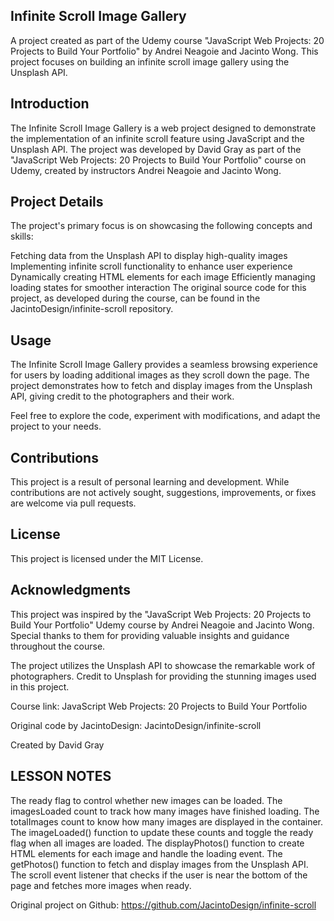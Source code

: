 ## Infinite Scroll Image Gallery ##

A project created as part of the Udemy course "JavaScript Web Projects: 20 Projects to Build Your Portfolio" by Andrei Neagoie and Jacinto Wong. This project focuses on building an infinite scroll image gallery using the Unsplash API.

## Introduction ##
The Infinite Scroll Image Gallery is a web project designed to demonstrate the implementation of an infinite scroll feature using JavaScript and the Unsplash API. The project was developed by David Gray as part of the "JavaScript Web Projects: 20 Projects to Build Your Portfolio" course on Udemy, created by instructors Andrei Neagoie and Jacinto Wong.

## Project Details ##
The project's primary focus is on showcasing the following concepts and skills:

Fetching data from the Unsplash API to display high-quality images
Implementing infinite scroll functionality to enhance user experience
Dynamically creating HTML elements for each image
Efficiently managing loading states for smoother interaction
The original source code for this project, as developed during the course, can be found in the JacintoDesign/infinite-scroll repository.

## Usage ##
The Infinite Scroll Image Gallery provides a seamless browsing experience for users by loading additional images as they scroll down the page. The project demonstrates how to fetch and display images from the Unsplash API, giving credit to the photographers and their work.

Feel free to explore the code, experiment with modifications, and adapt the project to your needs.

## Contributions ##
This project is a result of personal learning and development. While contributions are not actively sought, suggestions, improvements, or fixes are welcome via pull requests.

## License ##
This project is licensed under the MIT License.

## Acknowledgments ##
This project was inspired by the "JavaScript Web Projects: 20 Projects to Build Your Portfolio" Udemy course by Andrei Neagoie and Jacinto Wong. Special thanks to them for providing valuable insights and guidance throughout the course.

The project utilizes the Unsplash API to showcase the remarkable work of photographers. Credit to Unsplash for providing the stunning images used in this project.

Course link: JavaScript Web Projects: 20 Projects to Build Your Portfolio

Original code by JacintoDesign: JacintoDesign/infinite-scroll

Created by David Gray


## LESSON NOTES ##

The ready flag to control whether new images can be loaded.
The imagesLoaded count to track how many images have finished loading.
The totalImages count to know how many images are displayed in the container.
The imageLoaded() function to update these counts and toggle the ready flag when all images are loaded.
The displayPhotos() function to create HTML elements for each image and handle the loading event.
The getPhotos() function to fetch and display images from the Unsplash API.
The scroll event listener that checks if the user is near the bottom of the page and fetches more images when ready.

Original project on Github: https://github.com/JacintoDesign/infinite-scroll